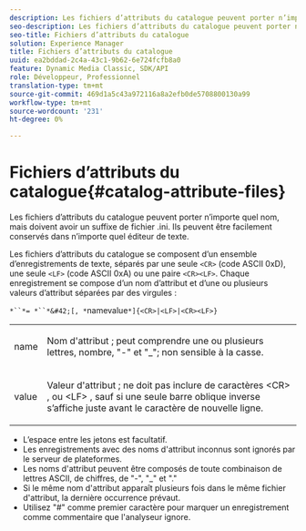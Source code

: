 ```yaml
---
description: Les fichiers d’attributs du catalogue peuvent porter n’importe quel nom, mais doivent avoir un suffixe de fichier .ini. Ils peuvent être facilement conservés dans n’importe quel éditeur de texte.
seo-description: Les fichiers d’attributs du catalogue peuvent porter n’importe quel nom, mais doivent avoir un suffixe de fichier .ini. Ils peuvent être facilement conservés dans n’importe quel éditeur de texte.
seo-title: Fichiers d’attributs du catalogue
solution: Experience Manager
title: Fichiers d’attributs du catalogue
uuid: ea2bddad-2c4a-43c1-9b62-6e724fcfb8a0
feature: Dynamic Media Classic, SDK/API
role: Développeur, Professionnel
translation-type: tm+mt
source-git-commit: 469d1a5c43a972116a8a2efb0de5708800130a99
workflow-type: tm+mt
source-wordcount: '231'
ht-degree: 0%

---
```



# Fichiers d’attributs du catalogue{#catalog-attribute-files}

Les fichiers d’attributs du catalogue peuvent porter n’importe quel nom, mais doivent avoir un suffixe de fichier .ini. Ils peuvent être facilement conservés dans n’importe quel éditeur de texte.

Les fichiers d’attributs du catalogue se composent d’un ensemble d’enregistrements de texte, séparés par une seule `<CR>` (code ASCII 0xD), une seule `<LF>` (code ASCII 0xA) ou une paire `<CR><LF>`. Chaque enregistrement se compose d’un nom d’attribut et d’une ou plusieurs valeurs d’attribut séparées par des virgules :

`*``*= *``*&#42;[, *`namevalue`*]{<CR>|<LF>|<CR><LF>}`

<table id="simpletable_8454AD549FDA421BA1469CDA44132773"> 
 <tr class="strow"> 
  <td class="stentry"> <p> <span class="codeph"> <span class="varname"> name  </span> </span> </p> </td> 
  <td class="stentry"> <p>Nom d'attribut ; peut comprendre une ou plusieurs lettres, nombre, "-" et "_"; non sensible à la casse. </p> </td> 
 </tr> 
 <tr class="strow"> 
  <td class="stentry"> <p> <span class="codeph"> <span class="varname"> value  </span> </span> </p> </td> 
  <td class="stentry"> <p>Valeur d'attribut ; ne doit pas inclure de caractères <span class="codeph"> &lt;CR&gt; </span>, ou <span class="codeph"> &lt;LF&gt; </span>, sauf si une seule barre oblique inverse s’affiche juste avant le caractère de nouvelle ligne. </p> </td> 
 </tr> 
</table>

* L’espace entre les jetons est facultatif.
* Les enregistrements avec des noms d&#39;attribut inconnus sont ignorés par le serveur de plateformes.
* Les noms d&#39;attribut peuvent être composés de toute combinaison de lettres ASCII, de chiffres, de &quot;-&quot;, &quot;_&quot; et &quot;.&quot;
* Si le même nom d&#39;attribut apparaît plusieurs fois dans le même fichier d&#39;attribut, la dernière occurrence prévaut.
* Utilisez &quot;#&quot; comme premier caractère pour marquer un enregistrement comme commentaire que l&#39;analyseur ignore.

